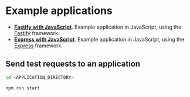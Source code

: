 # Example applications

- **[Fastify with JavaScript](fastify-javascript)**. Example application in JavaScript,
using the [Fastify](https://www.fastify.io/) framework.
- **[Express with JavaScript](express-javascript)**. Example application in JavaScript,
using the [Express](https://expressjs.com/) framework.

## Send test requests to an application

```bash
cd <APPLICATION_DIRECTORY>

npm run start
```
